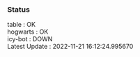 ### Status


table : OK  
hogwarts : OK  
icy-bot : DOWN  
Latest Update : 2022-11-21 16:12:24.995670
